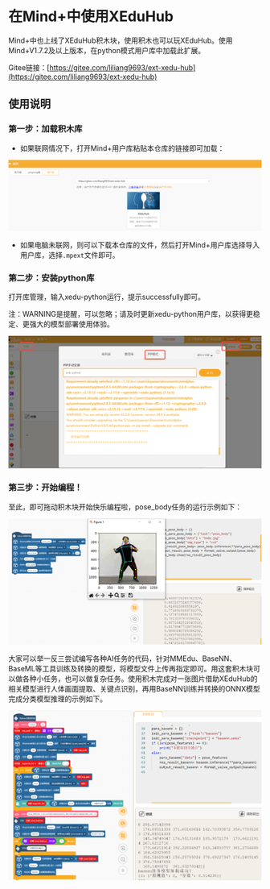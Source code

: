 # 在Mind+中使用XEduHub

Mind+中也上线了XEduHub积木块，使用积木也可以玩XEduHub。使用Mind+V1.7.2及以上版本，在python模式用户库中加载此扩展。

Gitee链接：[https://gitee.com/liliang9693/ext-xedu-hub](https://gitee.com/liliang9693/ext-xedu-hub)

## 使用说明

### 第一步：加载积木库

- 如果联网情况下，打开Mind+用户库粘贴本仓库的链接即可加载：

![](../images/xeduhub/mind1.png)

- 如果电脑未联网，则可以下载本仓库的文件，然后打开Mind+用户库选择导入用户库，选择`.mpext`文件即可。

### 第二步：安装python库

打开库管理，输入xedu-python运行，提示successfully即可。

注：WARNING是提醒，可以忽略；请及时更新xedu-python用户库，以获得更稳定、更强大的模型部署使用体验。

![](../images/xeduhub/mind2.png)

### 第三步：开始编程！

至此，即可拖动积木块开始快乐编程啦，pose_body任务的运行示例如下：

![](../images/xeduhub/mind3.png)

大家可以举一反三尝试编写各种AI任务的代码，针对MMEdu、BaseNN、BaseML等工具训练及转换的模型，将模型文件上传再指定即可。用这套积木块可以做各种小任务，也可以做复杂任务。使用积木完成对一张图片借助XEduHub的相关模型进行人体画面提取、关键点识别，再用BaseNN训练并转换的ONNX模型完成分类模型推理的示例如下。

![](../images/xeduhub/mind4.png)